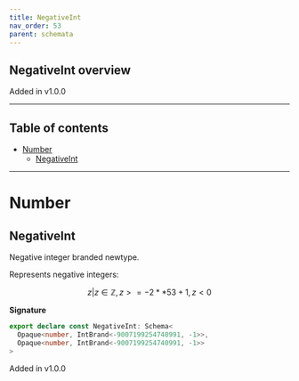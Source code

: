 ```yaml
---
title: NegativeInt
nav_order: 53
parent: schemata
---
```


## NegativeInt overview

Added in v1.0.0

---

<h2 class="text-delta">Table of contents</h2>

- [Number](#number)
  - [NegativeInt](#negativeint)

---

# Number

## NegativeInt

Negative integer branded newtype.

Represents negative integers:

```math
 { z | z ∈ ℤ, z >= -2 ** 53 + 1, z < 0 }
```

**Signature**

```ts
export declare const NegativeInt: Schema<
  Opaque<number, IntBrand<-9007199254740991, -1>>,
  Opaque<number, IntBrand<-9007199254740991, -1>>
>
```

Added in v1.0.0
